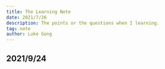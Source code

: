 ```yaml
---
title: The Learning Note 
date: 2021/7/26
description: The points or the questions when I learning.
tag: note
author: Luke Gong
---
```


## 2021/9/24



